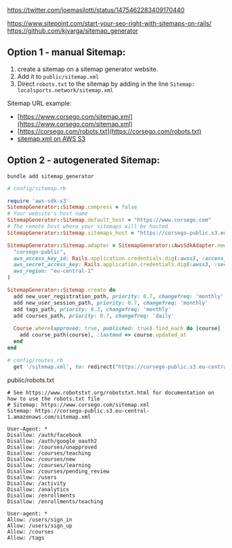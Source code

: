 https://twitter.com/joemasilotti/status/1475462283409170440

https://www.sitepoint.com/start-your-seo-right-with-sitemaps-on-rails/
https://github.com/kjvarga/sitemap_generator

## Option 1 - manual Sitemap:

1. create a sitemap on a sitemap generator website. 
2. Add it to `public/sitemap.xml`
3. Direct `robots.txt` to the sitemap by adding in the line `Sitemap: localsports.network/sitemap.xml`

Sitemap URL example:

* [https://www.corsego.com/sitemap.xml](https://www.corsego.com/sitemap.xml)
* [https://corsego.com/robots.txt](https://corsego.com/robots.txt)
* [sitemap.xml on AWS S3](https://corsego-public.s3.eu-central-1.amazonaws.com/sitemap.xml)

## Option 2 - autogenerated Sitemap:

```shell
bundle add sitemap_generator
```

```ruby
# config/sitemap.rb

require 'aws-sdk-s3'
SitemapGenerator::Sitemap.compress = false
# Your website's host name
SitemapGenerator::Sitemap.default_host = "https://www.corsego.com"
# The remote host where your sitemaps will be hosted
SitemapGenerator::Sitemap.sitemaps_host = "https://corsego-public.s3.eu-central-1.amazonaws.com/"

SitemapGenerator::Sitemap.adapter = SitemapGenerator::AwsSdkAdapter.new(
  "corsego-public",
  aws_access_key_id: Rails.application.credentials.dig(:awss3, :access_key_id),
  aws_secret_access_key: Rails.application.credentials.dig(:awss3, :secret_access_key),
  aws_region: "eu-central-1"
)

SitemapGenerator::Sitemap.create do
  add new_user_registration_path, priority: 0.7, changefreq: 'monthly'
  add new_user_session_path, priority: 0.7, changefreq: 'monthly'
  add tags_path, priority: 0.3, changefreq: 'monthly'
  add courses_path, priority: 0.7, changefreq: 'daily'
  
  Course.where(approved: true, published: true).find_each do |course|
    add course_path(course), :lastmod => course.updated_at
  end
end
```

```ruby
# config/routes.rb
  get '/sitemap.xml', to: redirect("https://corsego-public.s3.eu-central-1.amazonaws.com/sitemap.xml")
```

public/robots.txt
```t
# See https://www.robotstxt.org/robotstxt.html for documentation on how to use the robots.txt file
# Sitemap: https://www.corsego.com/sitemap.xml
Sitemap: https://corsego-public.s3.eu-central-1.amazonaws.com/sitemap.xml

User-Agent: *
Disallow: /auth/facebook
Disallow: /auth/google_oauth2
Disallow: /courses/unapproved
Disallow: /courses/teaching
Disallow: /courses/new
Disallow: /courses/learning
Disallow: /courses/pending_review
Disallow: /users
Disallow: /activity
Disallow: /analytics
Disallow: /enrollments
Disallow: /enrollments/teaching

User-agent: *
Allow: /users/sign_in
Allow: /users/sign_up
Allow: /courses
Allow: /tags
```
